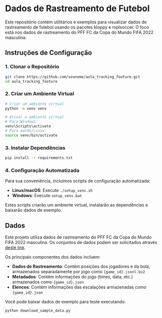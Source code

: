 # Dados de Rastreamento de Futebol

Este repositório contém utilitários e exemplos para visualizar dados de rastreamento de futebol usando os pacotes kloppy e mplsoccer. O foco está nos dados de rastreamento do PFF FC da Copa do Mundo FIFA 2022 masculina.

## Instruções de Configuração

### 1. Clonar o Repositório

```bash
git clone https://github.com/seunome/aula_tracking_footure.git
cd aula_tracking_footure
```

### 2. Criar um Ambiente Virtual

```bash
# Criar um ambiente virtual
python -m venv venv

# Ativar o ambiente virtual
# Para Windows:
venv\Scripts\activate
# Para macOS/Linux:
source venv/bin/activate
```

### 3. Instalar Dependências

```bash
pip install -r requirements.txt
```

### 4. Configuração Automatizada

Para sua conveniência, incluímos scripts de configuração automatizada:

- **Linux/macOS**: Execute `./setup_venv.sh`
- **Windows**: Execute `setup_venv.bat`

Estes scripts criarão um ambiente virtual, instalarão as dependências e baixarão dados de exemplo.

## Dados

Este projeto utiliza dados de rastreamento do PFF FC da Copa do Mundo FIFA 2022 masculina. Os conjuntos de dados podem ser solicitados através [deste link](https://www.blog.fc.pff.com/blog/pff-fc-release-2022-world-cup-data).

Os principais componentes dos dados incluem:
- **Dados de Rastreamento**: Contém posições dos jogadores e da bola, armazenados separadamente por jogo como `{game_id}.jsonl.bz2`
- **Metadados**: Contém informações do jogo (times, data, etc.) armazenados como `{game_id}.json`
- **Elencos**: Contém informações das escalações armazenadas como `{game_id}.json`

Você pode baixar dados de exemplo para teste executando:

```bash
python download_sample_data.py
```
